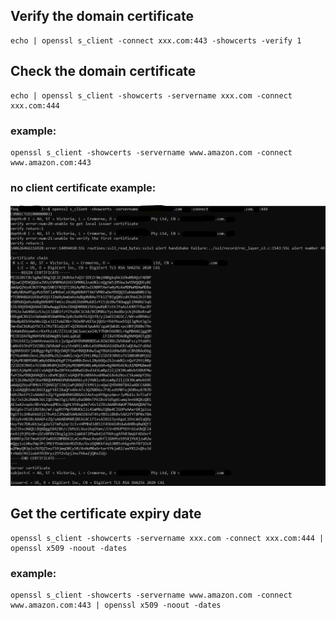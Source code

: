 ## Verify the domain certificate

    echo | openssl s_client -connect xxx.com:443 -showcerts -verify 1

## Check the domain certificate

    echo | openssl s_client -showcerts -servername xxx.com -connect xxx.com:444

### example:

    openssl s_client -showcerts -servername www.amazon.com -connect www.amazon.com:443

### no client certificate example:

<img src="no_client_certificate.png">
  
## Get the certificate expiry date

    openssl s_client -showcerts -servername xxx.com -connect xxx.com:444 | openssl x509 -noout -dates
  
### example:

    openssl s_client -showcerts -servername www.amazon.com -connect www.amazon.com:443 | openssl x509 -noout -dates
